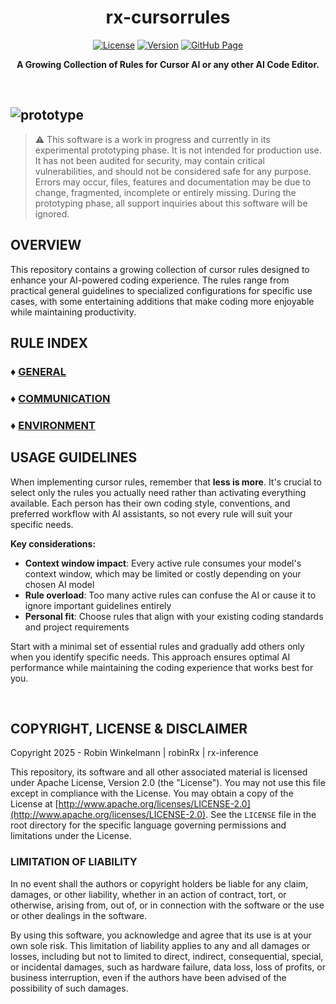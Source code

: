<div align="center">

# rx-cursorrules

<p>
  <a href="https://github.com/rx-inference/rx-cursorrules/blob/main/LICENSE"><img src="https://img.shields.io/badge/License-Apache_2.0-blue.svg" alt="License"></a>
  <a href="#"><img src="https://img.shields.io/badge/Version-v1.0.0-brightgreen" alt="Version"></a>
  <a href="https://robinrx.github.io/cursorrules/"><img src="https://img.shields.io/badge/GitHub-Page-blue?logo=github" alt="GitHub Page"></a>
</p>

**A Growing Collection of Rules for Cursor AI or any other AI Code Editor.**

</div>

<br>

## <img src="https://img.shields.io/badge/Experimental Prototype / Work in Progress-crimson" alt="prototype">

> ⚠️ This software is a work in progress and currently in its experimental prototyping phase. It is not intended for production use. It has not been audited for security, may contain critical vulnerabilities, and should not be considered safe for any purpose. Errors may occur, files, features and documentation may be due to change, fragmented, incomplete or entirely missing. During the prototyping phase, all support inquiries about this software will be ignored.

## OVERVIEW

This repository contains a growing collection of cursor rules designed to enhance your AI-powered coding experience. The rules range from practical general guidelines to specialized configurations for specific use cases, with some entertaining additions that make coding more enjoyable while maintaining productivity.

## RULE INDEX

### ♦️ [GENERAL](https://robinrx.github.io/cursorrules/cursorrules_general.html)
### ♦️ [COMMUNICATION](https://robinrx.github.io/cursorrules/cursorrules_communication.html)
### ♦️ [ENVIRONMENT](https://robinrx.github.io/cursorrules/cursorrules_environment.html)

## USAGE GUIDELINES

When implementing cursor rules, remember that **less is more**. It's crucial to select only the rules you actually need rather than activating everything available. Each person has their own coding style, conventions, and preferred workflow with AI assistants, so not every rule will suit your specific needs.

**Key considerations:**

*   **Context window impact**: Every active rule consumes your model's context window, which may be limited or costly depending on your chosen AI model
*   **Rule overload**: Too many active rules can confuse the AI or cause it to ignore important guidelines entirely
*   **Personal fit**: Choose rules that align with your existing coding standards and project requirements

Start with a minimal set of essential rules and gradually add others only when you identify specific needs. This approach ensures optimal AI performance while maintaining the coding experience that works best for you.

<br>

## COPYRIGHT, LICENSE & DISCLAIMER

Copyright 2025 - Robin Winkelmann | robinRx | rx-inference

This repository, its software and all other associated material is licensed under Apache License, Version 2.0 (the "License"). You may not use this file except in compliance with the License. You may obtain a copy of the License at [http://www.apache.org/licenses/LICENSE-2.0](http://www.apache.org/licenses/LICENSE-2.0). See the `LICENSE` file in the root directory for the specific language governing permissions and limitations under the License.

### LIMITATION OF LIABILITY

In no event shall the authors or copyright holders be liable for any claim, damages, or other liability, whether in an action of contract, tort, or otherwise, arising from, out of, or in connection with the software or the use or other dealings in the software.

By using this software, you acknowledge and agree that its use is at your own sole risk. This limitation of liability applies to any and all damages or losses, including but not to limited to direct, indirect, consequential, special, or incidental damages, such as hardware failure, data loss, loss of profits, or business interruption, even if the authors have been advised of the possibility of such damages. 